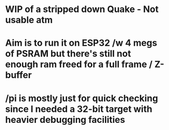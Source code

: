 # WIP of a stripped down Quake - Not usable atm

# Aim is to run it on ESP32 /w 4 megs of PSRAM but there's still not enough ram freed for a full frame / Z-buffer

# /pi is mostly just for quick checking since I needed a 32-bit target with heavier debugging facilities

